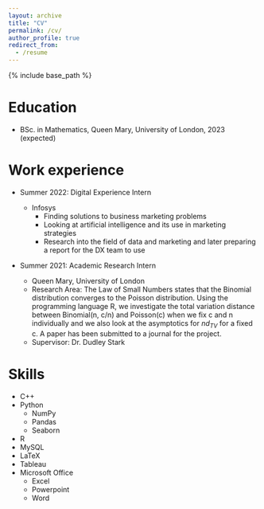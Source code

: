 ```yaml
---
layout: archive
title: "CV"
permalink: /cv/
author_profile: true
redirect_from:
  - /resume
---
```


{% include base_path %}

Education
======
* BSc. in Mathematics, Queen Mary, University of London, 2023 (expected)

Work experience
======
* Summer 2022: Digital Experience Intern
  * Infosys
    * Finding solutions to business marketing problems
    * Looking at artificial intelligence and its use in marketing strategies
    * Research into the field of data and marketing and later preparing a report for the DX team to use

* Summer 2021: Academic Research Intern
  * Queen Mary, University of London
  * Research Area: The Law of Small Numbers states that the Binomial distribution converges to the Poisson distribution. Using the programming language R, we investigate the total  variation distance between
Binomial(n, c/n) and Poisson(c) when we fix c and n individually and we also look at the asymptotics for $nd_{TV}$ for a fixed c. A paper has been submitted to a journal for the project.
  * Supervisor: Dr. Dudley Stark
  
Skills
======
* C++
* Python
  * NumPy
  * Pandas
  * Seaborn
* R
* MySQL
* LaTeX
* Tableau
* Microsoft Office
  * Excel
  * Powerpoint
  * Word
